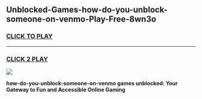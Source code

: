 
## Unblocked-Games-how-do-you-unblock-someone-on-venmo-Play-Free-8wn3o
<h3>
<a href="https://premium76.site?title=how-do-you-unblock-someone-on-venmo&ref=18A1">CLICK TO PLAY</a></h3>
<hr>

<h3>
<a href="https://premium76.site?title=how-do-you-unblock-someone-on-venmo&ref=18A1">CLICK 2 PLAY</a>
  
</h3>

<a href="https://premium76.site?title=how-do-you-unblock-someone-on-venmo&ref=18A1"><img src="https://clearcache.store/games.png"></a>


**how-do-you-unblock-someone-on-venmo games unblocked: Your Gateway to Fun and Accessible Online Gaming**

